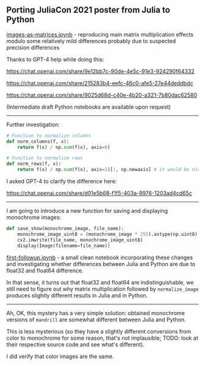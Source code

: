 ## Porting JuliaCon 2021 poster from Julia to Python

[images-as-matrices.ipynb](images-as-matrices.ipynb) - reproducing main matrix multiplication effects modulo some relatively mild differences probably due to suspected precision differences

Thanks to GPT-4 help while doing this:

https://chat.openai.com/share/9e12bb7c-90de-4e5c-91e3-924290f64332

https://chat.openai.com/share/215283b4-eefc-46c0-afe5-27e44deddbdc

https://chat.openai.com/share/9025d68d-c40e-4b20-a321-7b80dac62580

(Intermediate draft Python notebooks are available upon request)

---

Further investigation:

```python
# Function to normalize columns
def norm_columns(f, x):
    return f(x) / np.sum(f(x), axis=0)

# Function to normalize rows
def norm_rows(f, x):
    return f(x) / np.sum(f(x), axis=1)[:, np.newaxis] # it would be nice to understand this better
```

I asked GPT-4 to clarify the difference here:

https://chat.openai.com/share/d01e5b68-f1f5-403a-9976-1203ad4cd65c

---

I am going to introduce a new function for saving and displaying monochrome images:

```python
def save_show(monochrome_image, file_name):
    monochrome_image_uint8 = (monochrome_image * 255).astype(np.uint8)
    cv2.imwrite(file_name, monochrome_image_uint8)
    display(Image(filename=file_name))
```

[first-followup.ipynb](first-followup.ipynb) - a small clean notebook incorporating these changes and
investigating whether differences between Julia and Python are due to float32 and float64 difference.

In that sense, it turns out that float32 and float64 are indistinguishable, we still need to figure out
why matrix multiplication followed by `normalize_image` produces slightly different results
in Julia and in Python.

---

Ah, OK, this mystery has a very simple solution: obtained monochrome versions of `mandrill` are
somewhat different between Julia and Python.

This is less mysterious (so they have a slightly different conversions from color to monochrome for some
reason, that's not implausible; TODO: look at their respective source code and see what's different).

I did verify that color images are the same. 
